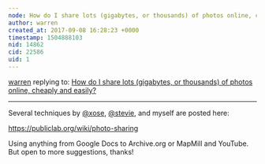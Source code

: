 ```yaml
---
node: How do I share lots (gigabytes, or thousands) of photos online, cheaply and easily?
author: warren
created_at: 2017-09-08 16:28:23 +0000
timestamp: 1504888103
nid: 14862
cid: 22586
uid: 1
---
```




[warren](../profile/warren) replying to: [How do I share lots (gigabytes, or thousands) of photos online, cheaply and easily?](../notes/warren/09-08-2017/how-do-i-share-lots-gigabytes-or-thousands-of-photos-online-cheaply-and-easily)

----
Several techniques by [@xose](/profile/xose), [@stevie](/profile/stevie), and myself are posted here: 

https://publiclab.org/wiki/photo-sharing

Using anything from Google Docs to Archive.org or MapMill and YouTube. But open to more suggestions, thanks!